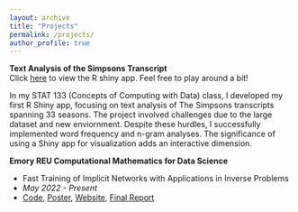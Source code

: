 ```yaml
---
layout: archive
title: "Projects"
permalink: /projects/
author_profile: true
---
```


**Text Analysis of the Simpsons Transcript**  
Click [here](https://lisazhao.shinyapps.io/simpson_text_analysis/) to view the R shiny app. Feel free to play around a bit!  

In my STAT 133 (Concepts of Computing with Data) class, I developed my first R Shiny app, focusing on text analysis of The Simpsons transcripts spanning 33 seasons. The project involved challenges due to the large dataset and new enviornment. Despite these hurdles, I successfully implemented word frequency and n-gram analyses. The significance of using a Shiny app for visualization adds an interactive dimension. 

**Emory REU Computational Mathematics for Data Science**
  * Fast Training of Implicit Networks with Applications in Inverse Problems  
  * *May 2022 - Present*
  * [Code](https://github.com/lliu58b/Jacobian-free-Backprop-Implicit-Networks), [Poster](../files/REURET_Poster_Team_JFB.pdf), [Website](http://www.math.emory.edu/site/cmds-reuret/projects/2022-implicit/), [Final Report](../files/Manuscript_JFB.pdf)
